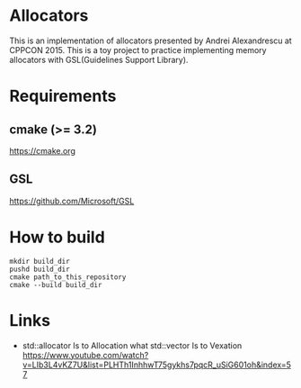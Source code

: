 # Allocators

This is an implementation of allocators presented by Andrei Alexandrescu at CPPCON 2015. This is a toy project
to practice implementing memory allocators with GSL(Guidelines Support Library).

# Requirements
## cmake (>= 3.2)
   https://cmake.org
## GSL
   https://github.com/Microsoft/GSL
# How to build
  ```shell
  mkdir build_dir
  pushd build_dir
  cmake path_to_this_repository
  cmake --build build_dir
  ```
# Links
  * std::allocator Is to Allocation what std::vector Is to Vexation
  https://www.youtube.com/watch?v=LIb3L4vKZ7U&list=PLHTh1InhhwT75gykhs7pqcR_uSiG601oh&index=57
